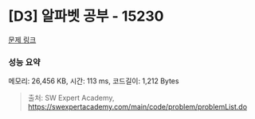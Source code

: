 # [D3] 알파벳 공부 - 15230 

[문제 링크](https://swexpertacademy.com/main/code/problem/problemDetail.do?contestProbId=AYLnMQT6vPADFATf) 

### 성능 요약

메모리: 26,456 KB, 시간: 113 ms, 코드길이: 1,212 Bytes



> 출처: SW Expert Academy, https://swexpertacademy.com/main/code/problem/problemList.do
